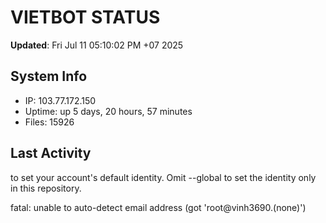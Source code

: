 # VIETBOT STATUS
**Updated**: Fri Jul 11 05:10:02 PM +07 2025

## System Info
- IP: 103.77.172.150
- Uptime: up 5 days, 20 hours, 57 minutes
- Files: 15926

## Last Activity

to set your account's default identity.
Omit --global to set the identity only in this repository.

fatal: unable to auto-detect email address (got 'root@vinh3690.(none)')
